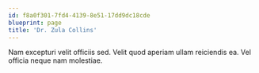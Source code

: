 ```yaml
---
id: f8a0f301-7fd4-4139-8e51-17dd9dc18cde
blueprint: page
title: 'Dr. Zula Collins'
---
```

Nam excepturi velit officiis sed. Velit quod aperiam ullam reiciendis ea. Vel officia neque nam molestiae.